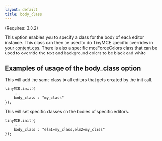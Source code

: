 ```yaml
---
layout: default
title: body_class
---
```


(Requires: 3.0.2)

This option enables you to specify a class for the body of each editor instance. This class can then be used to do TinyMCE specific overrides in your [content_css](../configuration/Configuration3x@content_css). There is also a specific mceForceColors class that can be used to override the text and background colors to be black and white.

## Examples of usage of the body_class option

This will add the same class to all editors that gets created by the init call.

```html
tinyMCE.init({
	...
	body_class : "my_class"
});
```

This will set specific classes on the bodies of specific editors.

```html
tinyMCE.init({
	...
	body_class : "elm1=my_class,elm2=my_class"
});
```